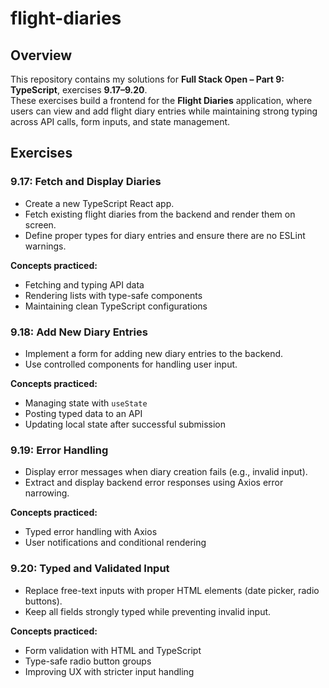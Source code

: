 # flight-diaries

## Overview  

This repository contains my solutions for **Full Stack Open – Part 9: TypeScript**, exercises **9.17–9.20**.  
These exercises build a frontend for the **Flight Diaries** application, where users can view and add flight diary entries while maintaining strong typing across API calls, form inputs, and state management.  

## Exercises  

### 9.17: Fetch and Display Diaries

- Create a new TypeScript React app.  
- Fetch existing flight diaries from the backend and render them on screen.  
- Define proper types for diary entries and ensure there are no ESLint warnings.  

**Concepts practiced:**  

- Fetching and typing API data  
- Rendering lists with type-safe components  
- Maintaining clean TypeScript configurations  

### 9.18: Add New Diary Entries  

- Implement a form for adding new diary entries to the backend.  
- Use controlled components for handling user input.  

**Concepts practiced:**  

- Managing state with `useState`  
- Posting typed data to an API  
- Updating local state after successful submission  

### 9.19: Error Handling  

- Display error messages when diary creation fails (e.g., invalid input).  
- Extract and display backend error responses using Axios error narrowing.  

**Concepts practiced:**  

- Typed error handling with Axios  
- User notifications and conditional rendering  

### 9.20: Typed and Validated Input  

- Replace free-text inputs with proper HTML elements (date picker, radio buttons).  
- Keep all fields strongly typed while preventing invalid input.  

**Concepts practiced:**  

- Form validation with HTML and TypeScript  
- Type-safe radio button groups  
- Improving UX with stricter input handling  
